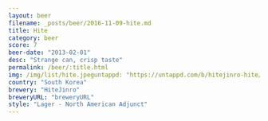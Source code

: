 ```yaml
---
layout: beer
filename: _posts/beer/2016-11-09-hite.md
title: Hite
category: beer
score: 7
beer-date: "2013-02-01"
desc: "Strange can, crisp taste"
permalink: /beer/:title.html
img: /img/list/hite.jpeguntappd: "https://untappd.com/b/hitejinro-hite/4820"
country: "South Korea"
brewery: "HiteJinro"
breweryURL: "breweryURL"
style: "Lager - North American Adjunct"
---
```


